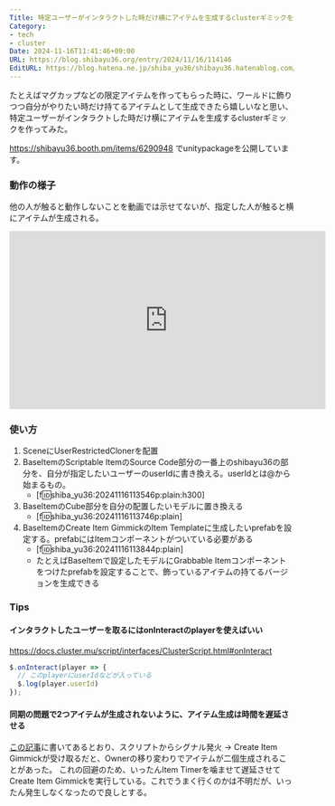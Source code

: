 ```yaml
---
Title: 特定ユーザーがインタラクトした時だけ横にアイテムを生成するclusterギミックを作った
Category:
- tech
- cluster
Date: 2024-11-16T11:41:46+09:00
URL: https://blog.shibayu36.org/entry/2024/11/16/114146
EditURL: https://blog.hatena.ne.jp/shiba_yu36/shibayu36.hatenablog.com/atom/entry/6802418398304371050
---
```


たとえばマグカップなどの限定アイテムを作ってもらった時に、ワールドに飾りつつ自分がやりたい時だけ持てるアイテムとして生成できたら嬉しいなと思い、特定ユーザーがインタラクトした時だけ横にアイテムを生成するclusterギミックを作ってみた。

https://shibayu36.booth.pm/items/6290948 でunitypackageを公開しています。

### 動作の様子
他の人が触ると動作しないことを動画では示せてないが、指定した人が触ると横にアイテムが生成される。

<iframe width="560" height="315" src="https://www.youtube.com/embed/qCn7j7nvrUI?si=-5kp_-ZsEKZohg2a" title="YouTube video player" frameborder="0" allow="accelerometer; autoplay; clipboard-write; encrypted-media; gyroscope; picture-in-picture; web-share" referrerpolicy="strict-origin-when-cross-origin" allowfullscreen></iframe>

### 使い方
1. SceneにUserRestrictedClonerを配置
2. BaseItemのScriptable ItemのSource Code部分の一番上のshibayu36の部分を、自分が指定したいユーザーのuserIdに書き換える。userIdとは@から始まるもの。
    - [f:id:shiba_yu36:20241116113546p:plain:h300]
3. BaseItemのCube部分を自分の配置したいモデルに置き換える
    - [f:id:shiba_yu36:20241116113746p:plain]
4. BaseItemのCreate Item GimmickのItem Templateに生成したいprefabを設定する。prefabにはItemコンポーネントがついている必要がある
    - [f:id:shiba_yu36:20241116113844p:plain]
    - たとえばBaseItemで設定したモデルにGrabbable Itemコンポーネントをつけたprefabを設定することで、飾っているアイテムの持てるバージョンを生成できる


### Tips
#### インタラクトしたユーザーを取るにはonInteractのplayerを使えばいい
https://docs.cluster.mu/script/interfaces/ClusterScript.html#onInteract

```javascript
$.onInteract(player => {
  // このplayerにuserIdなどが入っている
  $.log(player.userId)
});
```

#### 同期の問題で2つアイテムが生成されないように、アイテム生成は時間を遅延させる
[この記事](https://creator.cluster.mu/2020/12/01/creator-kit-syncing/#Trigger_%E3%82%921%E5%9B%9E%E3%81%97%E3%81%8B%E6%8A%BC%E3%81%97%E3%81%A6%E3%81%AA%E3%81%84%E3%81%AE%E3%81%AB_Gimmick_%E3%81%8C2%E5%9B%9E%E5%AE%9F%E8%A1%8C%E3%81%95%E3%82%8C%E3%82%8B)に書いてあるとおり、スクリプトからシグナル発火 -> Create Item Gimmickが受け取るだと、Ownerの移り変わりでアイテムが二個生成されることがあった。
これの回避のため、いったんItem Timerを噛ませて遅延させてCreate Item Gimmickを実行している。これでうまく行くのかは不明だが、いったん発生しなくなったので良しとする。
